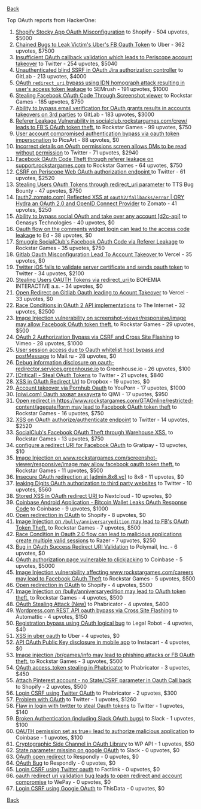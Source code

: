 [Back](../README.md)

Top OAuth reports from HackerOne:

1. [Shopify Stocky App OAuth Misconfiguration](https://hackerone.com/reports/740989) to Shopify - 504 upvotes, $5000
2. [Chained Bugs to Leak Victim's Uber's FB Oauth Token](https://hackerone.com/reports/202781) to Uber - 362 upvotes, $7500
3. [Insufficient OAuth callback validation which leads to Periscope account takeover](https://hackerone.com/reports/110293) to Twitter - 254 upvotes, $5040
4. [Unauthenticated blind SSRF in OAuth Jira authorization controller](https://hackerone.com/reports/398799) to GitLab - 213 upvotes, $4000
5. [OAuth `redirect_uri` bypass using IDN homograph attack resulting in user's access token leakage](https://hackerone.com/reports/861940) to SEMrush - 191 upvotes, $1000
6. [Stealing Facebook OAuth Code Through Screenshot viewer](https://hackerone.com/reports/488269) to Rockstar Games - 185 upvotes, $750
7. [Ability to bypass email verification for OAuth grants results in accounts takeovers on 3rd parties](https://hackerone.com/reports/922456) to GitLab - 183 upvotes, $3000
8. [Referer Leakage Vulnerability in  socialclub.rockstargames.com/crew/ leads to FB'S OAuth token theft.](https://hackerone.com/reports/787160) to Rockstar Games - 99 upvotes, $750
9. [User account compromised authentication bypass via oauth token impersonation](https://hackerone.com/reports/739321) to PicsArt - 88 upvotes, $0
10. [Incorrect details on OAuth permissions screen allows DMs to be read without permission](https://hackerone.com/reports/434763) to Twitter - 71 upvotes, $2940
11. [Facebook OAuth Code Theft through referer leakage on support.rockstargames.com](https://hackerone.com/reports/482743) to Rockstar Games - 64 upvotes, $750
12. [CSRF on Periscope Web OAuth authorization endpoint ](https://hackerone.com/reports/215381) to Twitter - 61 upvotes, $2520
13. [Stealing Users OAuth Tokens through redirect_uri parameter](https://hackerone.com/reports/665651) to TTS Bug Bounty - 47 upvotes, $750
14. [[auth2.zomato.com] Reflected XSS at `oauth2/fallbacks/error` | ORY Hydra an OAuth 2.0 and OpenID Connect Provider](https://hackerone.com/reports/456333) to Zomato - 41 upvotes, $250
15. [Ability to bypass social OAuth and take over any account [d2c-api]](https://hackerone.com/reports/729960) to Genasys Technologies - 40 upvotes, $0
16. [Oauth flow on the comments widget login can lead to the access code leakage](https://hackerone.com/reports/292783) to Ed - 38 upvotes, $0
17. [Smuggle SocialClub's Facebook OAuth Code via Referer Leakage](https://hackerone.com/reports/342709) to Rockstar Games - 35 upvotes, $750
18. [Gitlab Oauth Misconfiguration Lead To Account Takeover ](https://hackerone.com/reports/541701) to Vercel - 35 upvotes, $0
19. [Twitter iOS fails to validate server certificate and sends oauth token](https://hackerone.com/reports/168538) to Twitter - 34 upvotes, $2100
20. [Stealing Users OAUTH Tokens via redirect_uri ](https://hackerone.com/reports/405100) to BOHEMIA INTERACTIVE a.s. - 34 upvotes, $0
21. [Open Redirect on Gitllab Oauth leading to Acount Takeover](https://hackerone.com/reports/677617) to Vercel - 33 upvotes, $0
22. [Race Conditions in OAuth 2 API implementations](https://hackerone.com/reports/55140) to The Internet - 32 upvotes, $2500
23. [Image Injection vulnerability on screenshot-viewer/responsive/image may allow Facebook OAuth token theft.](https://hackerone.com/reports/655288) to Rockstar Games - 29 upvotes, $500
24. [OAuth 2 Authorization Bypass via CSRF and Cross Site Flashing](https://hackerone.com/reports/136582) to Vimeo - 28 upvotes, $1000
25. [User session access due to Oauth whitelist host bypass and postMessage](https://hackerone.com/reports/875938) to Mail.ru - 28 upvotes, $0
26. [Debug information disclosure on oauth-redirector.services.greenhouse.io](https://hackerone.com/reports/315205) to Greenhouse.io - 26 upvotes, $100
27. [[Critical] - Steal OAuth Tokens](https://hackerone.com/reports/131202) to Twitter - 21 upvotes, $840
28. [XSS in OAuth Redirect Url](https://hackerone.com/reports/163707) to Dropbox - 19 upvotes, $0
29. [Account takeover via Pornhub Oauth](https://hackerone.com/reports/192648) to YouPorn - 17 upvotes, $1000
30. [[qiwi.com] Oauth захват аккаунта](https://hackerone.com/reports/159507) to QIWI - 17 upvotes, $950
31. [Open redirect in https://www.rockstargames.com/GTAOnline/restricted-content/agegate/form may lead to Facebook OAuth token theft](https://hackerone.com/reports/798121) to Rockstar Games - 16 upvotes, $750
32. [XSS on OAuth authorize/authenticate endpoint](https://hackerone.com/reports/87040) to Twitter - 14 upvotes, $2520
33. [SocialClub's Facebook OAuth Theft through Warehouse XSS.](https://hackerone.com/reports/316948) to Rockstar Games - 13 upvotes, $750
34. [configure a redirect URI for Facebook OAuth](https://hackerone.com/reports/140432) to Gratipay - 13 upvotes, $10
35. [Image Injection on www.rockstargames.com/screenshot-viewer/responsive/image may allow facebook oauth token theft.](https://hackerone.com/reports/497655) to Rockstar Games - 11 upvotes, $500
36. [Insecure OAuth redirection at [admin.8x8.vc]](https://hackerone.com/reports/770548) to 8x8 - 11 upvotes, $0
37. [leaking Digits OAuth authorization to third party websites](https://hackerone.com/reports/166942) to Twitter - 10 upvotes, $560
38. [Stored XSS in OAuth redirect URI ](https://hackerone.com/reports/261138) to Nextcloud - 10 upvotes, $0
39. [Coinbase Android Application - Bitcoin Wallet Leaks OAuth Response Code](https://hackerone.com/reports/5314) to Coinbase - 9 upvotes, $1000
40. [Open redirection in OAuth](https://hackerone.com/reports/405697) to Shopify - 8 upvotes, $0
41. [Image Injection on `/bully/anniversaryedition` may lead to FB's OAuth Token Theft.](https://hackerone.com/reports/659784) to Rockstar Games - 7 upvotes, $500
42. [Race Condition in Oauth 2.0 flow can lead to malicious applications create multiple valid sessions](https://hackerone.com/reports/699112) to Razer - 7 upvotes, $250
43. [Bug in OAuth Success Redirect URI Validation](https://hackerone.com/reports/753547) to Polymail, Inc. - 6 upvotes, $0
44. [OAuth authorization page vulnerable to clickjacking](https://hackerone.com/reports/65825) to Coinbase - 5 upvotes, $5000
45. [Image Injection vulnerability affecting www.rockstargames.com/careers may lead to Facebook OAuth Theft](https://hackerone.com/reports/491654) to Rockstar Games - 5 upvotes, $500
46. [Open redirection in OAuth](https://hackerone.com/reports/55525) to Shopify - 4 upvotes, $500
47. [Image Injection on /bully/anniversaryedition may lead to OAuth token theft.](https://hackerone.com/reports/498358) to Rockstar Games - 4 upvotes, $500
48. [OAuth Stealing Attack (New)](https://hackerone.com/reports/3930) to Phabricator - 4 upvotes, $400
49. [Wordpress.com REST API oauth bypass via Cross Site Flashing](https://hackerone.com/reports/176308) to Automattic - 4 upvotes, $150
50. [Registration bypass using OAuth logical bug](https://hackerone.com/reports/64946) to Legal Robot - 4 upvotes, $40
51. [XSS in uber oauth](https://hackerone.com/reports/131052) to Uber - 4 upvotes, $0
52. [API OAuth Public Key disclosure in mobile app](https://hackerone.com/reports/160120) to Instacart - 4 upvotes, $0
53. [Image injection /br/games/info may lead to phishing attacks or FB OAuth theft.](https://hackerone.com/reports/510388) to Rockstar Games - 3 upvotes, $500
54. [OAuth access_token stealing in Phabricator](https://hackerone.com/reports/3596) to Phabricator - 3 upvotes, $450
55. [Attach Pinterest account - no State/CSRF parameter in Oauth Call back](https://hackerone.com/reports/111218) to Shopify - 2 upvotes, $500
56. [Login CSRF using Twitter OAuth](https://hackerone.com/reports/2228) to Phabricator - 2 upvotes, $300
57. [Problem with OAuth](https://hackerone.com/reports/46485) to Twitter - 1 upvotes, $1260
58. [Flaw in login with twitter to steal Oauth tokens](https://hackerone.com/reports/44492) to Twitter - 1 upvotes, $140
59. [Broken Authentication (including Slack OAuth bugs)](https://hackerone.com/reports/2559) to Slack - 1 upvotes, $100
60. [OAUTH pemission set as true= lead to authorize malicious application](https://hackerone.com/reports/87561) to Coinbase - 1 upvotes, $100
61. [Cryptographic Side Channel in OAuth Library](https://hackerone.com/reports/31168) to WP API - 1 upvotes, $50
62. [State parameter missing on google OAuth](https://hackerone.com/reports/2688) to Slack - 0 upvotes, $0
63. [OAuth open redirect](https://hackerone.com/reports/7900) to Respondly - 0 upvotes, $0
64. [OAuth Bug](https://hackerone.com/reports/9460) to Respondly - 0 upvotes, $0
65. [Login CSRF using Twitter oauth](https://hackerone.com/reports/13555) to Factlink - 0 upvotes, $0
66. [oauth redirect uri validation bug leads to open redirect and account compromise](https://hackerone.com/reports/20661) to WePay - 0 upvotes, $0
67. [Login CSRF using Google OAuth](https://hackerone.com/reports/118737) to ThisData - 0 upvotes, $0


[Back](../README.md)